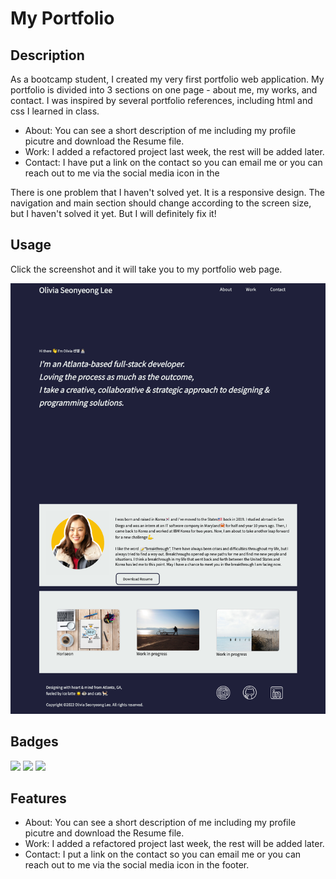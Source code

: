# My Portfolio

## Description

As a bootcamp student, I created my very first portfolio web application. My portfolio is divided into 3 sections on one page - about me, my works, and contact. I was inspired by several portfolio references, including html and css I learned in class.

- About: You can see a short description of me including my profile picutre and download the Resume file.
- Work: I added a refactored project last week, the rest will be added later.
- Contact: I have put a link on the contact so you can email me or you can reach out to me via the social media icon in the 

There is one problem that I haven't solved yet. It is a responsive design. The navigation and main section should change according to the screen size, but I haven't solved it yet. But I will definitely fix it!

## Usage
Click the screenshot and it will take you to my portfolio web page. 

[![portfolio-screenshot](assets/images/portfolio_web.png)](https://oliviasylee.github.io/Myportfolio/)


## Badges

<img src="{https://github.com/alexandresanlim/Badges4-README.md-Profile#-design-}" />
<img src="{https://img.shields.io/badge/Gmail-D14836?style=for-the-badge&logo=gmail&logoColor=white}" />
<img src="{https://img.shields.io/badge/HTML5-E34F26?style=for-the-badge&logo=html5&logoColor=white}" />


## Features
- About: You can see a short description of me including my profile picutre and download the Resume file.
- Work: I added a refactored project last week, the rest will be added later.
- Contact: I put a link on the contact so you can email me or you can reach out to me via the social media icon in the footer. 
